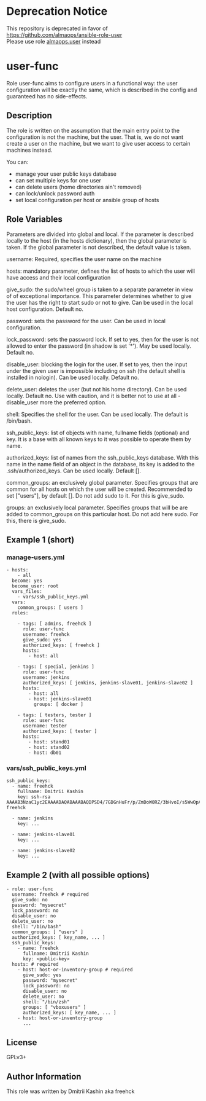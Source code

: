 # Deprecation Notice
This repository is deprecated in favor of https://github.com/almaops/ansible-role-user  
Please use role [almaops.user](https://galaxy.ansible.com/almaops/user) instead

user-func
=========

Role user-func aims to configure users in a functional way: the user configuration will be exactly the same, which is described in the config and guaranteed has no side-effects.

Description
------------

The role is written on the assumption that the main entry point to the configuration is not the machine, but the user. That is, we do not want create a user on the machine, but we want to give user access to certain machines instead.

You can:
- manage your user public keys database
- can set multiple keys for one user
- can delete users (home directories ain't removed)
- can lock/unlock password auth
- set local configuration per host or ansible group of hosts

Role Variables
--------------

Parameters are divided into global and local. If the parameter is described locally to the host (in the hosts dictionary), then the global parameter is taken. If the global parameter is not described, the default value is taken.

username: Required, specifies the user name on the machine

hosts: mandatory parameter, defines the list of hosts to which the user will have access and their local configuration

give_sudo: the sudo/wheel group is taken to a separate parameter in view of of exceptional importance. This parameter determines whether to give the user has the right to start sudo or not to give. Can be used in the local host configuration. Default no.

password: sets the password for the user. Can be used in local configuration.

lock_password: sets the password lock. If set to yes, then for the user is not allowed to enter the password (in shadow is set '*'). May be used locally. Default no.

disable_user: blocking the login for the user. If set to yes, then the input under the given user is impossible including on ssh (the default shell is installed in nologin). Can be used locally. Default no.

delete_user: deletes the user (but not his home directory). Can be used locally. Default no. Use with caution, and it is better not to use at all - disable_user more the preferred option.

shell: Specifies the shell for the user. Can be used locally. The default is /bin/bash.

ssh_public_keys: list of objects with name, fullname fields (optional) and key. It is a base with all known keys to it was possible to operate them by name.

authorized_keys: list of names from the ssh_public_keys database. With this name in the name field of an object in the database, its key is added to the .ssh/authorized_keys. Can be used locally. Default [].

common_groups: an exclusively global parameter. Specifies groups that are common for all hosts on which the user will be created. Recommended to set ["users"], by default []. Do not add sudo to it. For this is give_sudo.

groups: an exclusively local parameter. Specifies groups that will be are added to common_groups on this particular host. Do not add here sudo. For this, there is give_sudo.

Example 1 (short)
----------------

### manage-users.yml

    - hosts:
        - all
      become: yes
      become_user: root
      vars_files:
        - vars/ssh_public_keys.yml
      vars:
        common_groups: [ users ]
      roles:
    
        - tags: [ admins, freehck ]
          role: user-func
          username: freehck
          give_sudo: yes
          authorized_keys: [ freehck ]
          hosts:
            - host: all
    
        - tags: [ special, jenkins ]
          role: user-func
          username: jenkins
          authorized_keys: [ jenkins, jenkins-slave01, jenkins-slave02 ]
          hosts:
            - host: all
            - host: jenkins-slave01
              groups: [ docker ]
    
        - tags: [ testers, tester ]
          role: user-func
          username: tester
          authorized_keys: [ tester ]
          hosts:
            - host: stand01
            - host: stand02
            - host: db01

### vars/ssh_public_keys.yml

    ssh_public_keys:
      - name: freehck
        fullname: Dmitrii Kashin
        key: ssh-rsa AAAAB3NzaC1yc2EAAAADAQABAAABAQDPSD4/7GDGnHuFr/p/ZmDoW0RZ/3bHvoI/s5WwOpARJuqgnzj2CyfiPxkKzvCuncUq8O8FfjnAyyj7pEIV2MSEQnxzoFDfcJHRH4sw68TLlGENUvQjtTqrZQ2fyZ6Nu7dktq4A3aOxV0rVZa2oJMA1V1LFj5y9u9B4Sj1pSuY0HkAF1XHJDyBQUs8ncrBkwakqCw0wKI7aLC6tph4whFzJqs8LSnwrR6kMMyVC2xjaw8vczM1wcYVfc6lPN7tWJTH3GrjQRdEYEJo3VqInoiQ9OKb171fMrp9N1u6a88ffTDdX3Jlgm8MRSItuGkdJ9tNXke/hq7GuKmavx7sMf34d freehck
    
      - name: jenkins
        key: ...
    
      - name: jenkins-slave01
        key: ...
    
      - name: jenkins-slave02
        key: ...

Example 2 (with all possible options)
----------------

    - role: user-func
      username: freehck # required
      give_sudo: no
      password: "mysecret"
      lock_password: no
      disable_user: no
      delete_user: no
      shell: "/bin/bash"
      common_groups: [ "users" ]
      authorized_keys: [ key_name, ... ]
      ssh_public_keys:
        - name: freehck
          fullname: Dmitrii Kashin
          key: <public-key>
      hosts: # required
        - host: host-or-inventory-group # required
          give_sudo: yes
          password: "mysecret"
          lock_password: no
          disable_user: no
          delete_user: no
          shell: "/bin/zsh"
          groups: [ "vboxusers" ]
          authorized_keys: [ key_name, ... ]
        - host: host-or-inventory-group
          ...

License
-------

GPLv3+

Author Information
------------------

This role was written by Dmitrii Kashin aka freehck
